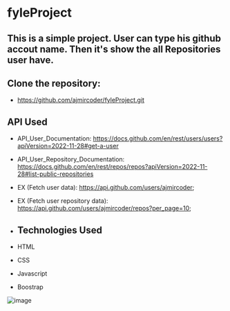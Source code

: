 # fyleProject

 ## This is a simple project. User can type his github accout name. Then it's show the all Repositories user have.

## Clone the repository:

- https://github.com/ajmircoder/fyleProject.git

## API Used

- API_User_Documentation: https://docs.github.com/en/rest/users/users?apiVersion=2022-11-28#get-a-user

- API_User_Repository_Documentation: https://docs.github.com/en/rest/repos/repos?apiVersion=2022-11-28#list-public-repositories
 
- EX (Fetch user data): https://api.github.com/users/ajmircoder;

- EX (Fetch user repository data): https://api.github.com/users/ajmircoder/repos?per_page=10;
  
- ## Technologies Used
  
- HTML
- CSS
- Javascript
- Boostrap

![image](https://github.com/ajmircoder/fyleProject/assets/127777945/78ce7eff-82a7-4757-9bd3-9907894a148e)
